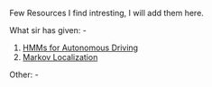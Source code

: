 Few Resources I find intresting, I will add them here. 

What sir has given: -

1) [HMMs for Autonomous Driving](https://github.com/chauvinSimon/hmm_for_autonomous_driving)
2) [Markov Localization](https://www.cs.cmu.edu/afs/cs/project/jair/pub/volume11/fox99a-html/node2.html)

Other: -
